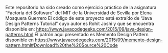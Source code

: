 Este repositorio ha sido creado como ejercicio práctico de la asignatura “Factoría del Software” del MIT de la Universidad de Sevilla por Elena Mosquera Guerrero
El código de este proyecto está extraído de “Java Design Patterns Tutorial” cuyo autor es Rohit Joshi y que se encuentra disponible en:
https://www.javacodegeeks.com/2015/09/java-design-patterns.html
El patrón aquí presentado es Memento Design Pattern disponible en https://www.javacodegeeks.com/2015/09/memento-design-pattern.html#Download%20the%20Source%20Code
